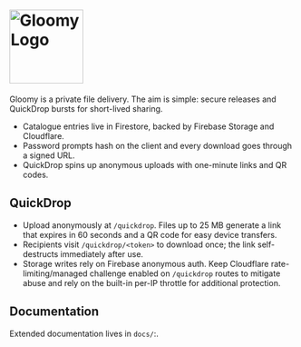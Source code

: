 # <img src="public/logo.png" alt="Gloomy Logo" width="130"/>

Gloomy is a private file delivery. The aim is simple: secure releases and QuickDrop bursts for short-lived sharing.

- Catalogue entries live in Firestore, backed by Firebase Storage and Cloudflare.
- Password prompts hash on the client and every download goes through a signed URL.
- QuickDrop spins up anonymous uploads with one-minute links and QR codes.

## QuickDrop

- Upload anonymously at `/quickdrop`. Files up to 25 MB generate a link that expires in 60 seconds and a QR code for easy device transfers.
- Recipients visit `/quickdrop/<token>` to download once; the link self-destructs immediately after use.
- Storage writes rely on Firebase anonymous auth. Keep Cloudflare rate-limiting/managed challenge enabled on `/quickdrop` routes to mitigate abuse and rely on the built-in per-IP throttle for additional protection.

## Documentation

Extended documentation lives in `docs/`:.
